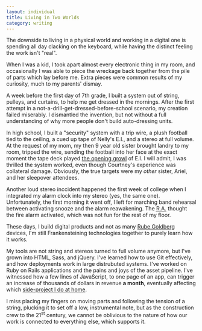 ```yaml
---
layout: individual
title: Living in Two Worlds
category: writing
---
```


The downside to living in a physical world and working in a digital one is spending all day clacking on the keyboard, while having the distinct feeling the work isn't "real".

When I was a kid, I took apart almost every electronic thing in my room, and occasionally I was able to piece the wreckage back together from the pile of parts which lay before me. Extra pieces were common results of my curiosity, much to my parents' dismay.

A week before the first day of 7th grade,  I built a system out of string, pulleys, and curtains, to help me get dressed in the mornings. After the first attempt in a not-a-drill-get-dressed-before-school scenario, my creation failed miserably. I dismantled the invention, but not without a full understanding of why more people don't build auto-dressing units.

In high school, I built a "security" system with a trip wire, a plush football tied to the ceiling, a cued up tape of Nelly's E.I., and a stereo at full volume. At the request of my mom, my then 9 year old sister brought landry to my room, tripped the wire, sending the football into her face at the exact moment the tape deck played [the opening growl](http://youtu.be/mNaMR8AyeWc?t=26s) of E.I. I will admit, I was thrilled the system worked, even though Courtney's experience was collateral damage. Obviously, the true targets were my *other* sister, Ariel, and her sleepover attendees.

Another loud stereo inccident happened the first week of college when I integrated my alarm clock into my stereo (yes, the same one). Unfortunately, the first morning it went off, I left for marching band rehearsal between activating snooze and the alarm reawakening. The <abbr title="Resident Assistant">R.A.</abbr> thought the fire alarm activated, which was not fun for the rest of my floor.

These days, I build digital products and not as many [Rube Goldberg](http://rubegoldberg.com/) devices, I'm still Frankensteining technologies together to purely learn how it works.

My tools are not string and stereos turned to full volume anymore, but I've grown into HTML, Sass, and jQuery. I've learned how to use Git effectively, and how deployments work in large distrubuted systems. I've worked on Ruby on Rails applications and the pains and joys of the asset pipeline. I've witnessed how a few lines of JavaScript, to one page of an app, can trigger an increase of thousands of dollars in revenue **a month**, eventually affecting which [side-project I do at home]({{site.url}}/work/independent).

I miss placing my fingers on moving parts and following the tension of a string, plucking it to set off a low, instrumental note, but as the construction crew to the 21<sup>st</sup> century, we cannot be oblivious to the nature of how our work is connected to everything else, which supports it. 








